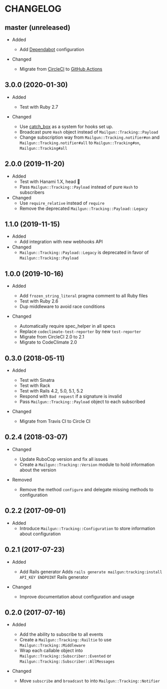 # CHANGELOG

## master (unreleased)

* Added
  * Add [Dependabot](https://dependabot.com/) configuration

* Changed
  * Migrate from [CircleCI](circleci.com) to [GitHub Actions](https://github.com/features/actions)

## 3.0.0 (2020-01-30)

* Added
  * Test with Ruby 2.7

* Changed
  * Use [catch_box](https://github.com/chubchenko/catch_box) as a system for hooks set up.
  * Broadcast pure `Hash` object instead of `Mailgun::Tracking::Payload`
  * Change subscription way from `Mailgun::Tracking.notifier#on` and `Mailgun::Tracking.notifier#all` to `Mailgun::Tracking#on`, `Mailgun::Tracking#all`

## 2.0.0 (2019-11-20)

* Added
  * Test with Hanami 1.X, head 🌸
  * Pass `Mailgun::Tracking::Payload` instead of pure `Hash` to subscribers
* Changed
  * Use `require_relative` instead of `require`
  * Remove the deprecated `Mailgun::Tracking::Payload::Legacy`

## 1.1.0 (2019-11-15)

* Added
  * Add integration with new webhooks API
* Changed
  * `Mailgun::Tracking::Payload::Legacy` is deprecated in favor of `Mailgun::Tracking::Payload`

## 1.0.0 (2019-10-16)

* Added
  * Add `frozen_string_literal` pragma comment to all Ruby files
  * Test with Ruby 2.6
  * Dup middleware to avoid race conditions

* Changed
  * Automatically require spec_helper in all specs
  * Replace `codeclimate-test-reporter` by new `test-reporter`
  * Migrate from CircleCI 2.0 to 2.1
  * Migrate to CodeClimate 2.0

## 0.3.0 (2018-05-11)

* Added
  * Test with Sinatra
  * Test with Rack
  * Test with Rails 4.2, 5.0, 5.1, 5.2
  * Respond with `Bad request` if a signature is invalid
  * Pass `Mailgun::Tracking::Payload` object to each subscribed

* Changed
  * Migrate from Travis CI to Circle CI

## 0.2.4 (2018-03-07)

* Changed
  * Update RuboCop version and fix all issues
  * Create a `Mailgun::Tracking::Version` module to hold information about the version

* Removed
  * Remove the method `configure` and delegate missing methods to configuration

## 0.2.2 (2017-09-01)

* Added
  * Introduce `Mailgun::Tracking::Configuration` to store information about configuration

## 0.2.1 (2017-07-23)

* Added
  * Add Rails generator
    Adds `rails generate mailgun:tracking:install API_KEY ENDPOINT` Rails generator

* Changed
  * Improve documentation about configuration and usage

## 0.2.0 (2017-07-16)

* Added
  * Add the ability to subscribe to all events
  * Create a `Mailgun::Tracking::Railtie` to use `Mailgun::Tracking::Middleware`
  * Wrap each callable object into `Mailgun::Tracking::Subscriber::Evented` or `Mailgun::Tracking::Subscriber::AllMessages`

* Changed
  * Move `subscribe` and `broadcast` to into `Mailgun::Tracking::Notifier`
